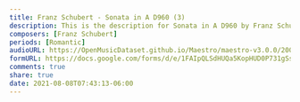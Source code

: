 ```yaml
---
title: Franz Schubert - Sonata in A D960 (3)
description: This is the description for Sonata in A D960 by Franz Schubert
composers: [Franz Schubert]
periods: [Romantic]
audioURL: https://OpenMusicDataset.github.io/Maestro/maestro-v3.0.0/2006/MIDI-Unprocessed_08_R2_2006_01_ORIG_MID--AUDIO_08_R2_2006_02_Track02_wav.midi
formURL: https://docs.google.com/forms/d/e/1FAIpQLSdHUQa5KopHUD0P731gSsi8ny2VLHlGDe023A9i0aTqAM4Ckw/viewform
comments: true
share: true
date: 2021-08-08T07:43:13-06:00
---
```

